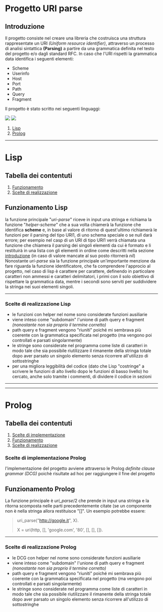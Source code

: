# Progetto URI parse

## Introduzione
Il progetto consiste nel creare una libreria che costruisca una
struttura rappresentate un URI _(Uniform resource identifier)_, attraverso un
processo di analisi sintattica **(Parsing)** a partire da una grammatica
definita nel testo del progetto e/o dagli standard RFC.
In caso che l'URI rispetti la grammatica data identifica i seguenti elementi:

- Scheme
- Userinfo
- Host
- Port
- Path
- Query
- Fragment
<p></p>
Il progetto è stato scritto nei seguenti linguaggi:  <br/>
<p>

![](https://i.imgur.com/KwQjlTM.png)
![](https://imgur.com/btQMc3v.png)

</p>

1. [Lisp](#lisp)
2. [Prolog](#prolog)

---
# Lisp

## Tabella dei contentuti

1. [Funzionamento](#funzionamento-lisp)
2. [Scelte di realizzazione](#scelte-di-realizzazione-lisp)



## Funzionamento Lisp
 
 la funzione principale "_uri-parse_" riceve in input una stringa e richiama la
 funzione "_helper-scheme_" che a sua volta chiamerà la funzione che identifica
 **scheme** e, in base al valore di ritorno di quest'ultimo richiamerà 
 le funzioni per il parsing del tipo URI1, di uno schema speciale o se null 
 darà errore; per esempio nel casp di un URI di tipo URI1 verrà chiamata una 
 funzione che chiamera il parsing dei singoli elementi da cui è formato e li 
 restituirà in una lista con gli elementi in ordine come descritti 
 nella sezione [introduzione](#introduzione) (in caso di valore mancate 
 al suo posto ritornerà _nil_)
 Nonostante _uri-parse_ sia la funzione principale un'importante menzione da fare riguarda la funzione identificatore, che fa comprendere l'approcio al progetto, nel caso di lisp è carattere per carattere, definendo in particolare
 caratteri non ammessi e caratteri delimitatori, i primi con il solo obiettivo di rispettare la grammatica data, mentre i secondi sono serviti per suddividere la stringa nei suoi elementi singoli.

---


 ### Scelte di realizzazione Lisp

 - le funzioni con helper nel nome sono considerate funzioni ausiliarie
 - viene inteso come "subdomain" l'unione di path query e fragment
   _(nonostante non sia proprio il termine corretto)_
 - path query e fragment vengono "riuniti" poiché mi sembrava più 
   coerente con la grammatica specificata nel progetto (ma vengono poi 
   controllati e parsati singolarmente)
 - le stringe sono considerate nel programma come liste di caratteri in modo 
   tale che sia possibile riutilizzare il rimanente della stringa totale dopo 
   aver parsato un singolo elemento senza ricorrere all'utilizzo di 
   sottostringhe
 - per una migliora leggibilità del codice (dato che Lisp "costringe" a
   scrivere le funzioni di alto livello dopo le funzioni di basso livello) ho
   cercato, anche solo tramite i commenti, di dividere il codice in sezioni

---
---

# Prolog

## Tabella dei contentuti

1. [Scelte di implementazione](#scelte-di-implementazione-prolog)
2. [Funzionamento](#funzionamento-prolog)
3. [Scelte di realizzazione](#scelte-di-realizzazione-prolog)


### Scelte di implementazione Prolog

l'implementazione del progetto avviene attraverso le Prolog
_definite clause grammar (DCG)_ poichè risultate ad hoc
per raggiungere il fine del progetto

## Funzionamento Prolog

La funzione principale è _uri_parse_/2 che prende in input una stringa e la
ritorna scomposta nelle parti precedentemente citate
(se un componente non è nella stringa allora restituisce "[]".
Un esempio potrebbe essere:

> uri_parse("http://google.it", X).
>
> X = uri(http, [], 'google.com', '80', [], [], []).

---

### Scelte di realizzazione Prolog

- le DCG con helper nel nome sono considerate funzioni ausiliarie
- viene inteso come "subdomain" l'unione di path query e fragment
  _(nonostante non sia proprio il termine corretto)_
- path query e fragment vengono "riuniti" poiché mi sembrava più
  coerente con la grammatica specificata nel progetto (ma vengono poi
  controllati e parsati singolarmente)
- le stringe sono considerate nel programma come liste di caratteri in modo
  tale che sia possibile riutilizzare il rimanente della stringa totale dopo
  aver parsato un singolo elemento senza ricorrere all'utilizzo di
  sottostringhe

